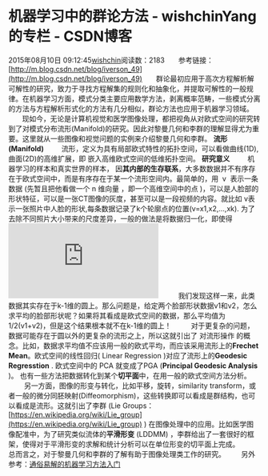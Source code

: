 # 机器学习中的群论方法 - wishchinYang的专栏 - CSDN博客
2015年08月10日 09:12:45[wishchin](https://me.csdn.net/wishchin)阅读数：2183
      参考链接：[http://m.blog.csdn.net/blog/iverson_49](http://m.blog.csdn.net/blog/iverson_49)
      群论最初应用于高次方程解析解可解性的研究，致力于寻找方程解集的规则化和抽象化，并提取可解性的一般规律。在机器学习方面，模式分类主要应用数学方法，剥离概率范畴，一些模式分离的方法与方程解析形式化的方法有几分相似，群论方法也应用于机器学习领域。
       现如今，无论是计算机视觉和医学图像处理，都把视角从对欧式空间的研究转到了对模式分布流形(Manifold)的研究。因此对黎曼几何和李群的理解显得尤为重要。这里就从一些图像和视觉问题的实例来介绍黎曼几何和李群。
**流形(Manifold)**
        流形，定义为具有局部欧式特性的拓扑空间，可以看做曲线(1D),曲面(2D)的高维扩展，即 嵌入高维欧式空间的低维拓扑空间。
**研究意义**
        机器学习的样本和真实世界的样本， 因**其内部的生存联系**，大多数数据并不有序存在于欧式空间中，而是有序存在于某一个流形空间内。最简单的，用  v  表示一条数据 (先暂且把他看做一个 n 维向量 ，即一个高维空间中的点 )，可以是人脸部的形状特征，可以是一张CT图像的灰度，甚至可以是一段视频的内容。就比如 v表示一张照片中人脸的形状,每条数据记录了k个轮廓点的位置(v=x1,x2,...,xk).
 为了去除不同照片大小带来的尺度差异，一般的做法是将数据归一化，即使得
![](http://latex.codecogs.com/gif.latex?x_1%5E2+x_2%5E2+...+x_k%5E2=1)
         我们发现这样一来，此类数据其实存在于k-1维的圆上。那么问题是，给定两个脸部形状数据v1和v2，怎么求平均的脸部形状呢？如果将其看成是欧式空间的数据，那么平均值为1/2(v1+v2)，但是这个结果根本就不在k-1维的圆上！
         对于更复杂的问题，数据可能存在于圆以外的更复杂的流形之上，所以这就引出了 对流形操作 的概念。比如，数据求平均值不应该用一般的欧式平均，而应该采用流形上的**Frechet Mean**。欧式空间的线性回归( Linear Regression )对应了流形上的**Geodesic Regresstion**
 . 欧式空间中的 PCA 就变成了PGA (**Principal Geodesic Analysis** )。 也有一些方法把数据转化到某个**切平面**中，在用一般的欧式空间方法分析。
        另一方面，图像的形变与转化，比如平移，旋转，similarity transform，或者一般的微分同胚映射(Diffeomorphism)，这些转换即可以看成是群结构，也可以看成是流形。这就引出了李群 (Lie Groups：[https://en.wikipedia.org/wiki/Lie_group](https://en.wikipedia.org/wiki/Lie_group) ) 在图像处理中的应用。比如医学图像配准中，为了研究类似流体的**平滑形变**
 (LDDMM) ，李群给出了一套很好的框架，使得对于平滑形变的求解和统计分析可以在单位形变的切平面上完成。
       总而言之，对于黎曼几何和李群的了解有助于图像处理类工作的研究。
       另外参考：[通俗易解的机器学习方法入门](http://blog.csdn.net/datoubo/article/details/8583581)

